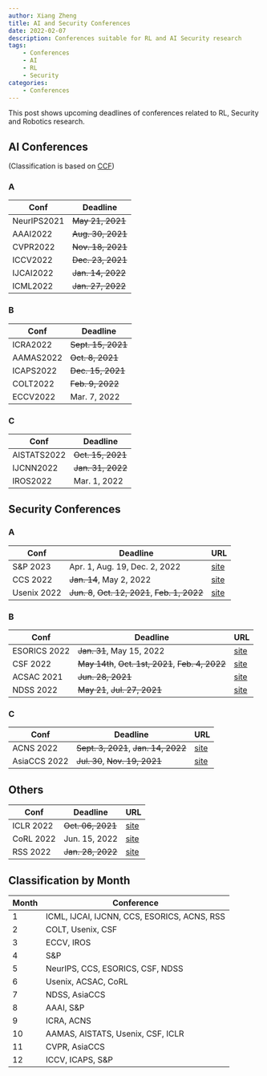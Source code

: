 ```yaml
---
author: Xiang Zheng
title: AI and Security Conferences
date: 2022-02-07
description: Conferences suitable for RL and AI Security research
tags:
    - Conferences
    - AI
    - RL
    - Security
categories:
    - Conferences
---
```


This post shows upcoming deadlines of conferences related to RL, Security and Robotics research.

## AI Conferences

(Classification is based on [CCF](https://www.ccf.org.cn/Academic_Evaluation/AI/))

### A

| Conf        | Deadline          |
| ----------- | ----------------- |
| NeurIPS2021 | ~~May 21, 2021~~  |
| AAAI2022    | ~~Aug. 30, 2021~~ |
| CVPR2022    | ~~Nov. 18, 2021~~ |
| ICCV2022    | ~~Dec. 23, 2021~~ |
| IJCAI2022   | ~~Jan. 14, 2022~~ |
| ICML2022    | ~~Jan. 27, 2022~~ |

### B

| Conf      | Deadline           |
| --------- | ------------------ |
| ICRA2022  | ~~Sept. 15, 2021~~ |
| AAMAS2022 | ~~Oct. 8, 2021~~   |
| ICAPS2022 | ~~Dec. 15, 2021~~  |
| COLT2022  | ~~Feb. 9, 2022~~   |
| ECCV2022  | Mar. 7, 2022       |

### C

| Conf        | Deadline          |
| ----------- | ----------------- |
| AISTATS2022 | ~~Oct. 15, 2021~~ |
| IJCNN2022   | ~~Jan. 31, 2022~~ |
| IROS2022    | Mar. 1, 2022      |

## Security Conferences

### A

| Conf        | Deadline                                        | URL                                                              |
| ----------- | ----------------------------------------------- | ---------------------------------------------------------------- |
| S&P 2023    | Apr. 1, Aug. 19, Dec. 2, 2022                   | [site](https://www.ieee-security.org/TC/SP2023/cfpapers.html)    |
| CCS 2022    | ~~Jan. 14~~, May 2, 2022                        | [site](https://www.sigsac.org/ccs/CCS2022/call-for-papers.html)  |
| Usenix 2022 | ~~Jun. 8~~, ~~Oct. 12, 2021~~, ~~Feb. 1, 2022~~ | [site](https://www.usenix.org/conference/usenixsecurity23#venue) |

### B

| Conf         | Deadline                                           | URL                                                              |
| ------------ | -------------------------------------------------- | ---------------------------------------------------------------- |
| ESORICS 2022 | ~~Jan. 31~~, May 15, 2022                          | [site](https://esorics2022.compute.dtu.dk/cfp.html)              |
| CSF 2022     | ~~May 14th~~, ~~Oct. 1st, 2021~~, ~~Feb. 4, 2022~~ | [site](https://www.ieee-security.org/TC/CSF2022/cfp.html)        |
| ACSAC 2021   | ~~Jun. 28, 2021~~                                  | [site](https://www.acsac.org/2021/submissions/papers/)           |
| NDSS 2022    | ~~May 21~~, ~~Jul. 27, 2021~~                      | [site](https://www.ndss-symposium.org/ndss2022/call-for-papers/) |

### C

| Conf         | Deadline                             | URL                                                                          |
| ------------ | ------------------------------------ | ---------------------------------------------------------------------------- |
| ACNS 2022    | ~~Sept. 3, 2021~~, ~~Jan. 14, 2022~~ | [site](https://sites.google.com/di.uniroma1.it/acns2022/)                    |
| AsiaCCS 2022 | ~~Jul. 30~~, ~~Nov. 19, 2021~~       | [site](https://asiaccs2022.conferenceservice.jp/dateandcall/importantdates/) |

## Others

| Conf      | Deadline          | URL                                            |
| --------- | ----------------- | ---------------------------------------------- |
| ICLR 2022 | ~~Oct. 06, 2021~~ | [site](https://iclr.cc/Conferences/2022/Dates) |
| CoRL 2022 | Jun. 15, 2022     | [site](http://corl2022.org/key-dates/)         |
| RSS 2022  | ~~Jan. 28, 2022~~ | [site](https://roboticsconference.org)         |

## Classification by Month

| Month | Conference                                  |
| ----- | ------------------------------------------- |
| 1     | ICML, IJCAI, IJCNN, CCS, ESORICS, ACNS, RSS |
| 2     | COLT, Usenix, CSF                           |
| 3     | ECCV, IROS                                  |
| 4     | S&P                                         |
| 5     | NeurIPS, CCS, ESORICS, CSF, NDSS            |
| 6     | Usenix, ACSAC, CoRL                         |
| 7     | NDSS, AsiaCCS                               |
| 8     | AAAI, S&P                                   |
| 9     | ICRA, ACNS                                  |
| 10    | AAMAS, AISTATS, Usenix, CSF, ICLR           |
| 11    | CVPR, AsiaCCS                               |
| 12    | ICCV, ICAPS, S&P                            |
